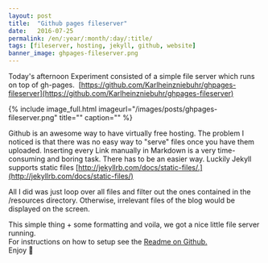 ```yaml
---
layout: post
title:  "Github pages fileserver"
date:   2016-07-25
permalink: /en/:year/:month/:day/:title/
tags: [fileserver, hosting, jekyll, github, website]
banner_image: ghpages-fileserver.png
---
```


Today's afternoon Experiment consisted of a simple file server which runs on top of gh-pages. 
[https://github.com/Karlheinzniebuhr/ghpages-fileserver](https://github.com/Karlheinzniebuhr/ghpages-fileserver)
<!--more-->
{% include image_full.html imageurl="/images/posts/ghpages-fileserver.png" title="" caption="" %}


Github is an awesome way to have virtually free hosting. The problem I noticed is that there was no easy way to "serve" files once you have them uploaded.
Inserting every Link manually in Markdown is a very time-consuming and boring task. There has to be an easier way. Luckily Jekyll supports static files [http://jekyllrb.com/docs/static-files/.](http://jekyllrb.com/docs/static-files/)

All I did was just loop over all files and filter out the ones contained in the /resources directory. Otherwise, irrelevant files of the blog would be displayed on the screen.  
<script src="https://gist.github.com/Karlheinzniebuhr/39570a0719971297fab8157ada2a55ef.js"></script>

This simple thing + some formatting and voila, we got a nice little file server running.  
For instructions on how to setup see the [Readme on Github.](https://github.com/Karlheinzniebuhr/ghpages-fileserver)   
Enjoy 🍻
